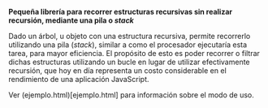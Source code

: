 **Pequeña librería para recorrer estructuras recursivas sin realizar recursión, mediante una pila o *stack***

Dado un árbol, u objeto con una estructura recursiva, permite recorrerlo utilizando una pila (*stack*), similar a como el procesador ejecutaría esta tarea, para
mayor eficiencia. El propósito de esto es poder recorrer o filtrar dichas estructuras utilizando un bucle en lugar de utilizar efectivamente
recursión, que hoy en día representa un costo considerable en el rendimiento de una aplicación JavaScript.

Ver (ejemplo.html)[ejemplo.html] para información sobre el modo de uso.
